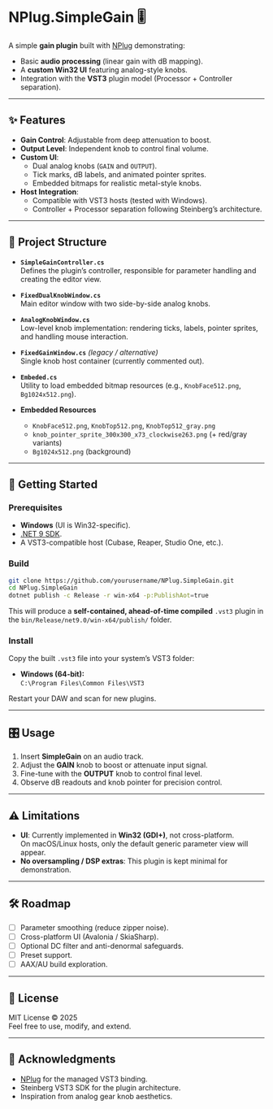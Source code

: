 # NPlug.SimpleGain 🎚️

A simple **gain plugin** built with [NPlug](https://github.com/atsushieno/nplug) demonstrating:

- Basic **audio processing** (linear gain with dB mapping).
- A **custom Win32 UI** featuring analog-style knobs.
- Integration with the **VST3** plugin model (Processor + Controller separation).

---

## ✨ Features

- **Gain Control**: Adjustable from deep attenuation to boost.
- **Output Level**: Independent knob to control final volume.
- **Custom UI**:
  - Dual analog knobs (`GAIN` and `OUTPUT`).
  - Tick marks, dB labels, and animated pointer sprites.
  - Embedded bitmaps for realistic metal-style knobs.
- **Host Integration**:
  - Compatible with VST3 hosts (tested with Windows).
  - Controller + Processor separation following Steinberg’s architecture.

---

## 📂 Project Structure

- **`SimpleGainController.cs`**  
  Defines the plugin’s controller, responsible for parameter handling and creating the editor view.

- **`FixedDualKnobWindow.cs`**  
  Main editor window with two side-by-side analog knobs.

- **`AnalogKnobWindow.cs`**  
  Low-level knob implementation: rendering ticks, labels, pointer sprites, and handling mouse interaction.

- **`FixedGainWindow.cs`** *(legacy / alternative)*  
  Single knob host container (currently commented out).

- **`Embeded.cs`**  
  Utility to load embedded bitmap resources (e.g., `KnobFace512.png`, `Bg1024x512.png`).

- **Embedded Resources**  
  - `KnobFace512.png`, `KnobTop512.png`, `KnobTop512_gray.png`  
  - `knob_pointer_sprite_300x300_x73_clockwise263.png` (+ red/gray variants)  
  - `Bg1024x512.png` (background)  

---

## 🚀 Getting Started

### Prerequisites

- **Windows** (UI is Win32-specific).
- [.NET 9 SDK](https://dotnet.microsoft.com/download).
- A VST3-compatible host (Cubase, Reaper, Studio One, etc.).

### Build

```sh
git clone https://github.com/yourusername/NPlug.SimpleGain.git
cd NPlug.SimpleGain
dotnet publish -c Release -r win-x64 -p:PublishAot=true
```

This will produce a **self-contained, ahead-of-time compiled** `.vst3` plugin in the `bin/Release/net9.0/win-x64/publish/` folder.

### Install

Copy the built `.vst3` file into your system’s VST3 folder:

- **Windows (64-bit):**  
  `C:\Program Files\Common Files\VST3`

Restart your DAW and scan for new plugins.

---

## 🎛️ Usage

1. Insert **SimpleGain** on an audio track.
2. Adjust the **GAIN** knob to boost or attenuate input signal.
3. Fine-tune with the **OUTPUT** knob to control final level.
4. Observe dB readouts and knob pointer for precision control.

---

## ⚠️ Limitations

- **UI**: Currently implemented in **Win32 (GDI+)**, not cross-platform.  
  On macOS/Linux hosts, only the default generic parameter view will appear.
- **No oversampling / DSP extras**: This plugin is kept minimal for demonstration.

---

## 🛠️ Roadmap

- [ ] Parameter smoothing (reduce zipper noise).  
- [ ] Cross-platform UI (Avalonia / SkiaSharp).  
- [ ] Optional DC filter and anti-denormal safeguards.  
- [ ] Preset support.  
- [ ] AAX/AU build exploration.

---

## 📜 License

MIT License © 2025  
Feel free to use, modify, and extend.

---

## 🙌 Acknowledgments

- [NPlug](https://github.com/atsushieno/nplug) for the managed VST3 binding.  
- Steinberg VST3 SDK for the plugin architecture.  
- Inspiration from analog gear knob aesthetics.
